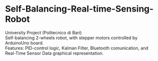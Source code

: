 # Self-Balancing-Real-time-Sensing-Robot
University Project (Politecnico di Bari)  
Self-balancing 2-wheels robot, with stepper motors controlled by ArduinoUno board.  
Features: PID-control logic, Kalman Filter,  Bluetooth comunication, and Real-Time Sensor Data graphical representation.
